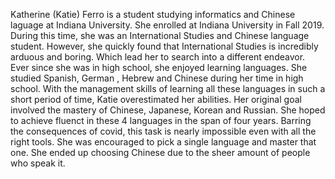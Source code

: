 Katherine (Katie) Ferro is a student studying informatics and Chinese laguage at Indiana University. She enrolled at Indiana University in Fall 2019. During
this time, she was an International Studies and Chinese language student. However, she quickly found that International Studies is incredibly arduous and boring.
Which lead her to search into a different endeavor. Ever since she was in high school, she enjoyed learning languages. She studied Spanish, German , Hebrew and Chinese during her 
time in high school. With the management skills of learning all these languages in such a short period of time, Katie overestimated her abilities.
Her original goal involved the mastery of Chinese, Japanese, Korean and Russian. She hoped to achieve fluenct in these 4 languages in the span of four years. Barring the 
consequences of covid, this task is nearly impossible even with all the right tools. She was encouraged to pick a single language and master that one. She ended up choosing Chinese
due to the sheer amount of people who speak it. 
